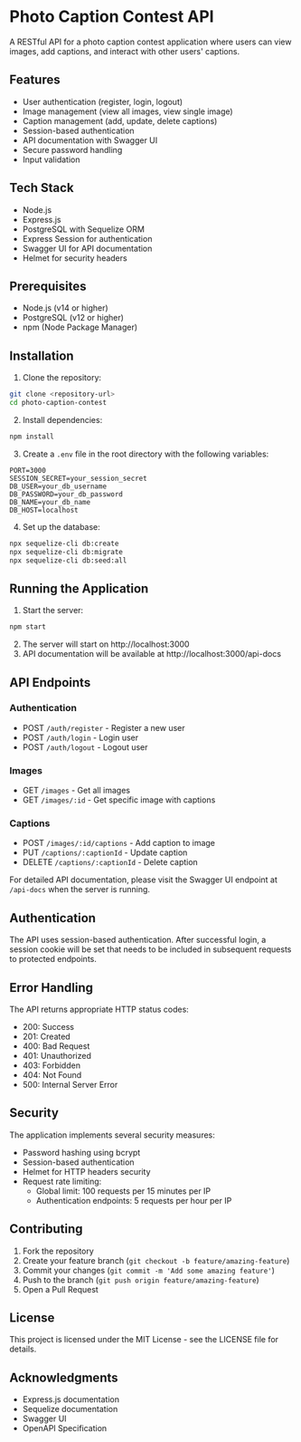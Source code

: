 # Photo Caption Contest API

A RESTful API for a photo caption contest application where users can view images, add captions, and interact with other users' captions.

## Features

- User authentication (register, login, logout)
- Image management (view all images, view single image)
- Caption management (add, update, delete captions)
- Session-based authentication
- API documentation with Swagger UI
- Secure password handling
- Input validation

## Tech Stack

- Node.js
- Express.js
- PostgreSQL with Sequelize ORM
- Express Session for authentication
- Swagger UI for API documentation
- Helmet for security headers

## Prerequisites

- Node.js (v14 or higher)
- PostgreSQL (v12 or higher)
- npm (Node Package Manager)

## Installation

1. Clone the repository:
```bash
git clone <repository-url>
cd photo-caption-contest
```

2. Install dependencies:
```bash
npm install
```

3. Create a `.env` file in the root directory with the following variables:
```env
PORT=3000
SESSION_SECRET=your_session_secret
DB_USER=your_db_username
DB_PASSWORD=your_db_password
DB_NAME=your_db_name
DB_HOST=localhost
```

4. Set up the database:
```bash
npx sequelize-cli db:create
npx sequelize-cli db:migrate
npx sequelize-cli db:seed:all
```

## Running the Application

1. Start the server:
```bash
npm start
```

2. The server will start on http://localhost:3000
3. API documentation will be available at http://localhost:3000/api-docs

## API Endpoints

### Authentication
- POST `/auth/register` - Register a new user
- POST `/auth/login` - Login user
- POST `/auth/logout` - Logout user

### Images
- GET `/images` - Get all images
- GET `/images/:id` - Get specific image with captions

### Captions
- POST `/images/:id/captions` - Add caption to image
- PUT `/captions/:captionId` - Update caption
- DELETE `/captions/:captionId` - Delete caption

For detailed API documentation, please visit the Swagger UI endpoint at `/api-docs` when the server is running.

## Authentication

The API uses session-based authentication. After successful login, a session cookie will be set that needs to be included in subsequent requests to protected endpoints.

## Error Handling

The API returns appropriate HTTP status codes:
- 200: Success
- 201: Created
- 400: Bad Request
- 401: Unauthorized
- 403: Forbidden
- 404: Not Found
- 500: Internal Server Error

## Security

The application implements several security measures:
- Password hashing using bcrypt
- Session-based authentication
- Helmet for HTTP headers security
- Request rate limiting:
  - Global limit: 100 requests per 15 minutes per IP
  - Authentication endpoints: 5 requests per hour per IP

## Contributing

1. Fork the repository
2. Create your feature branch (`git checkout -b feature/amazing-feature`)
3. Commit your changes (`git commit -m 'Add some amazing feature'`)
4. Push to the branch (`git push origin feature/amazing-feature`)
5. Open a Pull Request

## License

This project is licensed under the MIT License - see the LICENSE file for details.

## Acknowledgments

- Express.js documentation
- Sequelize documentation
- Swagger UI
- OpenAPI Specification 
